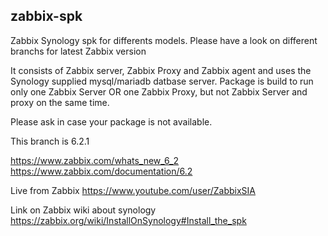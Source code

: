 ## zabbix-spk

Zabbix Synology spk for differents models. Please have a look on different branchs for latest Zabbix version

It consists of Zabbix server, Zabbix Proxy and Zabbix agent and uses the Synology supplied mysql/mariadb datbase server. 
Package is build to run only one Zabbix Server OR one Zabbix Proxy, but not Zabbix Server and proxy on the same time.

Please ask in case your package is not available.

This branch is 6.2.1



https://www.zabbix.com/whats_new_6_2
https://www.zabbix.com/documentation/6.2



Live from Zabbix 
https://www.youtube.com/user/ZabbixSIA

Link on Zabbix wiki about synology
https://zabbix.org/wiki/InstallOnSynology#Install_the_spk
